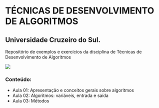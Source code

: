 # TÉCNICAS DE DESENVOLVIMENTO DE ALGORITMOS

## Universidade Cruzeiro do Sul.

Repositório de exemplos e exercícios da disciplina de Técnicas de Desenvolvimento de Algoritmos

![](http://dwebkit.esy.es/repositorio/img/pseudoc%C3%B3digo%20%28Personalizado%29.jpg)

### Conteúdo:
* Aula 01: Apresentação e conceitos gerais sobre algoritmos
* Aula 02: Algoritmos: variáveis, entrada e saída
* Aula 03: Métodos